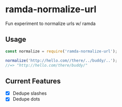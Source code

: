 # ramda-normalize-url
Fun experiment  to normalize urls w/ ramda

## Usage

```js
const normalize = require('ramda-normalize-url');

normalize('http://hello.com//there/../buddy/..');
//=> "http://hello.com/there/buddy/"
```

## Current Features

- [x] Dedupe slashes
- [x] Dedupe dots
